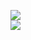 [![](https://img.shields.io/badge/Made%20With-Github%20Spray-lightgrey.svg?style=for-the-badge&logo=github)](https://github.com/Annihil/github-spray#13575)  
[![](https://i.imgur.com/2DrTn0Z.gif)](https://github.com/Annihil/github-spray)
